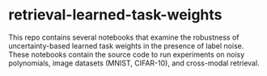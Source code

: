 # retrieval-learned-task-weights
This repo contains several notebooks that examine the robustness of uncertainty-based learned task weights in the presence of label noise. These notebooks contain the source code to run experiments on noisy polynomials, image datasets (MNIST, CIFAR-10), and cross-modal retrieval. 

